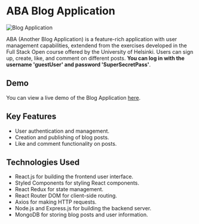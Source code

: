 # ABA Blog Application

![Blog Application](https://i.imgur.com/OB5GuCH.png)

ABA (Another Blog Application) is a feature-rich application with user management capabilities, extendend from the exercises developed in the Full Stack Open course offered by the University of Helsinki. Users can sign up, create, like, and comment on different posts. **You can log in with the username 'guestUser' and password 'SuperSecretPass'**.

## Demo

You can view a live demo of the Blog Application [here](https://url_of_the_demo).

## Key Features

- User authentication and management.
- Creation and publishing of blog posts.
- Like and comment functionality on posts.

## Technologies Used

- React.js for building the frontend user interface.
- Styled Components for styling React components.
- React Redux for state management.
- React Router DOM for client-side routing.
- Axios for making HTTP requests.
- Node.js and Express.js for building the backend server.
- MongoDB for storing blog posts and user information.
